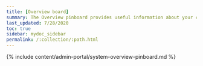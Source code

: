 ```yaml
---
title: [Overview board]
summary: The Overview pinboard provides useful information about your cluster.
last_updated: 7/28/2020
toc: true
sidebar: mydoc_sidebar
permalink: /:collection/:path.html
---
```


{% include content/admin-portal/system-overview-pinboard.md %}
